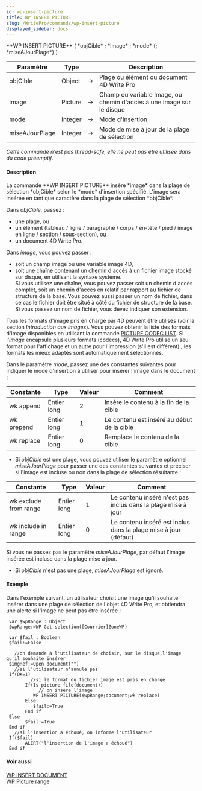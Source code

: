 ```yaml
---
id: wp-insert-picture
title: WP INSERT PICTURE
slug: /WritePro/commands/wp-insert-picture
displayed_sidebar: docs
---
```


<!--REF #_command_.WP INSERT PICTURE.Syntax-->**WP INSERT PICTURE** ( *objCible* ; *image* ; *mode* {; *miseAJourPlage*} )<!-- END REF-->
<!--REF #_command_.WP INSERT PICTURE.Params-->
| Paramètre | Type |  | Description |
| --- | --- | --- | --- |
| objCible | Object | &#8594;  | Plage ou élément ou document 4D Write Pro |
| image | Picture | &#8594;  | Champ ou variable Image, ou chemin d'accès à une image sur le disque |
| mode | Integer | &#8594;  | Mode d'insertion |
| miseAJourPlage | Integer | &#8594;  | Mode de mise à jour de la plage de sélection |

<!-- END REF-->

*Cette commande n'est pas thread-safe, elle ne peut pas être utilisée dans du code préemptif.*


#### Description 

<!--REF #_command_.WP INSERT PICTURE.Summary-->La commande **WP INSERT PICTURE** insère *image* dans la plage de sélection *objCible* selon le *mode* d'insertion spécifié.<!-- END REF--> L'image sera insérée en tant que caractère dans la plage de sélection *objCible*.

Dans *objCible*, passez :

* une plage, ou
* un élément (tableau / ligne / paragraphe / corps / en-tête / pied / image en ligne / section / sous-section), ou
* un document 4D Write Pro.

Dans *image*, vous pouvez passer :

* soit un champ image ou une variable image 4D,
* soit une chaîne contenant un chemin d'accès à un fichier image stocké sur disque, en utilisant la syntaxe système.  
Si vous utilisez une chaîne, vous pouvez passer soit un chemin d'accès complet, soit un chemin d'accès en relatif par rapport au fichier de structure de la base. Vous pouvez aussi passer un nom de fichier, dans ce cas le fichier doit être situé à côté du fichier de structure de la base. Si vous passez un nom de fichier, vous devez indiquer son extension.

Tous les formats d'image pris en charge par 4D peuvent être utilisés (voir la section *Introduction aux images*). Vous pouvez obtenir la liste des formats d'image disponibles en utilisant la commande [PICTURE CODEC LIST](../../commands-legacy/picture-codec-list.md). Si l'*image* encapsule plusieurs formats (codecs), 4D Write Pro utilise un seul format pour l'affichage et un autre pour l'impression (s'il est différent) ; les formats les mieux adaptés sont automatiquement sélectionnés.

Dans le paramètre *mode*, passez une des constantes suivantes pour indiquer le mode d'insertion à utiliser pour insérer l'image dans le document :

| Constante  | Type        | Valeur | Comment                                    |
| ---------- | ----------- | ------ | ------------------------------------------ |
| wk append  | Entier long | 2      | Insère le contenu à la fin de la cible     |
| wk prepend | Entier long | 1      | Le contenu est inséré au début de la cible |
| wk replace | Entier long | 0      | Remplace le contenu de la cible            |

* Si *objCible* est une plage, vous pouvez utiliser le paramètre optionnel *miseAJourPlage* pour passer une des constantes suivantes et préciser si l'image est incluse ou non dans la plage de sélection résultante :  
    
| Constante             | Type        | Valeur | Comment                                                         |  
| --------------------- | ----------- | ------ | --------------------------------------------------------------- |  
| wk exclude from range | Entier long | 1      | Le contenu inséré n'est pas inclus dans la plage mise à jour    |  
| wk include in range   | Entier long | 0      | Le contenu inséré est inclus dans la plage mise à jour (défaut) |  
    
Si vous ne passez pas le paramètre *miseAJourPlage*, par défaut l'image insérée est incluse dans la plage mise à jour.
* Si *objCible* n'est pas une plage, *miseAJourPlage* est ignoré.

#### Exemple 

Dans l'exemple suivant, un utilisateur choisit une image qu'il souhaite insérer dans une plage de sélection de l'objet 4D Write Pro, et obtiendra une alerte si l'image ne peut pas être insérée :

```4d
 var $wpRange : Object
 $wpRange:=WP Get selection([Courrier]ZoneWP)
 
 var $fail : Boolean
 $fail:=False
 
   //on demande à l'utilisateur de choisir, sur le disque,l'image qu'il souhaite insérer
 $imgRef:=Open document("")
   //si l'utilisateur n'annule pas
 If(OK=1)
         //si le format du fichier image est pris en charge
       If(Is picture file(document))
            // on insère l'image
          WP INSERT PICTURE($wpRange;document;wk replace)
       Else
          $fail:=True
       End if
 Else
       $fail:=True
 End if
   //si l'insertion a échoué, on informe l'utilisateur
 If($fail)
       ALERT("l'insertion de l'image a échoué")
 End if
```

#### Voir aussi 

  
[WP INSERT DOCUMENT](wp-insert-document.md)  
[WP Picture range](wp-picture-range.md)  